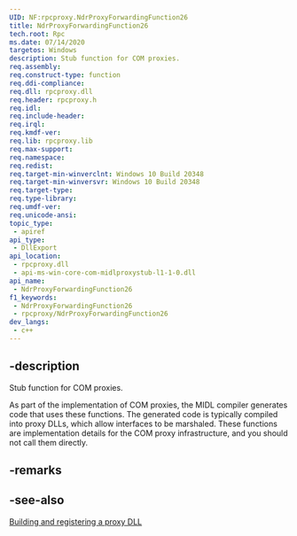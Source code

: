 ```yaml
---
UID: NF:rpcproxy.NdrProxyForwardingFunction26
title: NdrProxyForwardingFunction26
tech.root: Rpc
ms.date: 07/14/2020
targetos: Windows
description: Stub function for COM proxies.
req.assembly: 
req.construct-type: function
req.ddi-compliance: 
req.dll: rpcproxy.dll
req.header: rpcproxy.h
req.idl: 
req.include-header: 
req.irql: 
req.kmdf-ver: 
req.lib: rpcproxy.lib
req.max-support: 
req.namespace: 
req.redist: 
req.target-min-winverclnt: Windows 10 Build 20348
req.target-min-winversvr: Windows 10 Build 20348
req.target-type: 
req.type-library: 
req.umdf-ver: 
req.unicode-ansi: 
topic_type:
 - apiref
api_type:
 - DllExport
api_location:
 - rpcproxy.dll
 - api-ms-win-core-com-midlproxystub-l1-1-0.dll
api_name:
 - NdrProxyForwardingFunction26
f1_keywords:
 - NdrProxyForwardingFunction26
 - rpcproxy/NdrProxyForwardingFunction26
dev_langs:
 - c++
---
```


## -description

Stub function for COM proxies.

As part of the implementation of COM proxies, the MIDL compiler generates code that uses these functions. The generated code is typically compiled into proxy DLLs, which allow interfaces to be marshaled. These functions are implementation details for the COM proxy infrastructure, and you should not call them directly.



## -remarks

## -see-also

[Building and registering a proxy DLL](/windows/win32/com/building-and-registering-a-proxy-dll)

